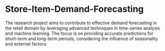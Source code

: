 # Store-Item-Demand-Forecasting
The research project aims to contribute to effective demand forecasting in the retail domain by leveraging advanced techniques in time-series analysis and machine learning. The focus is on providing accurate predictions for short-term and long-term periods, considering the influence of seasonality and external factors.

